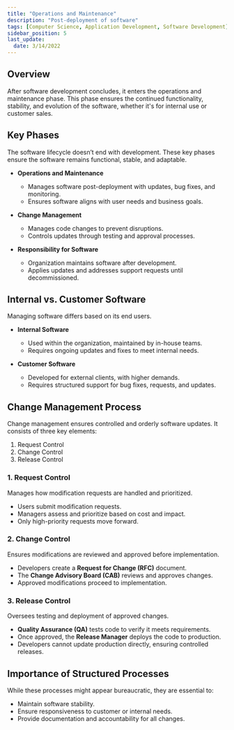 ```yaml
---
title: "Operations and Maintenance"
description: "Post-deployment of software"
tags: [Computer Science, Application Development, Software Development]
sidebar_position: 5
last_update:
  date: 3/14/2022
---
```


## Overview 

After software development concludes, it enters the operations and maintenance phase. This phase ensures the continued functionality, stability, and evolution of the software, whether it's for internal use or customer sales.


## Key Phases

The software lifecycle doesn’t end with development. These key phases ensure the software remains functional, stable, and adaptable.

- **Operations and Maintenance**
    - Manages software post-deployment with updates, bug fixes, and monitoring.
    - Ensures software aligns with user needs and business goals.

- **Change Management**
    - Manages code changes to prevent disruptions.
    - Controls updates through testing and approval processes.

- **Responsibility for Software**
    - Organization maintains software after development.
    - Applies updates and addresses support requests until decommissioned.

## Internal vs. Customer Software

Managing software differs based on its end users.

- **Internal Software**
    - Used within the organization, maintained by in-house teams.
    - Requires ongoing updates and fixes to meet internal needs.

- **Customer Software**
    - Developed for external clients, with higher demands.
    - Requires structured support for bug fixes, requests, and updates.


## Change Management Process

Change management ensures controlled and orderly software updates. It consists of three key elements:

1. Request Control
2. Change Control
3. Release Control

### 1. Request Control

Manages how modification requests are handled and prioritized.

- Users submit modification requests.
- Managers assess and prioritize based on cost and impact.
- Only high-priority requests move forward.

### 2. Change Control

Ensures modifications are reviewed and approved before implementation.

- Developers create a **Request for Change (RFC)** document.
- The **Change Advisory Board (CAB)** reviews and approves changes.
- Approved modifications proceed to implementation.

### 3. Release Control

Oversees testing and deployment of approved changes.

- **Quality Assurance (QA)** tests code to verify it meets requirements.
- Once approved, the **Release Manager** deploys the code to production.
- Developers cannot update production directly, ensuring controlled releases.


## Importance of Structured Processes

While these processes might appear bureaucratic, they are essential to:
- Maintain software stability.
- Ensure responsiveness to customer or internal needs.
- Provide documentation and accountability for all changes.